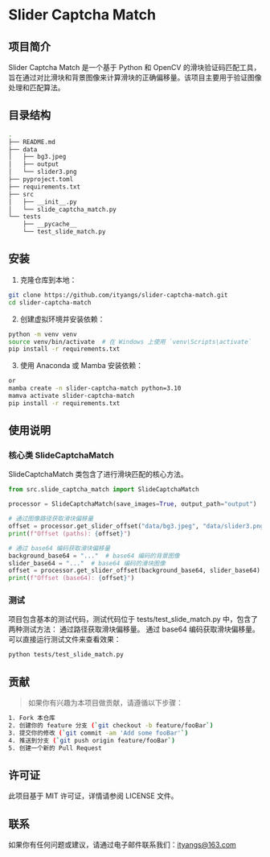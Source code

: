 # Slider Captcha Match

## 项目简介

Slider Captcha Match 是一个基于 Python 和 OpenCV 的滑块验证码匹配工具，旨在通过对比滑块和背景图像来计算滑块的正确偏移量。该项目主要用于验证图像处理和匹配算法。

## 目录结构
```bash
.
├── README.md
├── data
│   ├── bg3.jpeg
│   ├── output
│   └── slider3.png
├── pyproject.toml
├── requirements.txt
├── src
│   ├── __init__.py
│   └── slide_captcha_match.py
└── tests
    ├── __pycache__
    └── test_slide_match.py

```

## 安装

1. 克隆仓库到本地：

```bash
git clone https://github.com/ityangs/slider-captcha-match.git
cd slider-captcha-match
```

2. 创建虚拟环境并安装依赖：
```bash
python -m venv venv
source venv/bin/activate  # 在 Windows 上使用 `venv\Scripts\activate`
pip install -r requirements.txt
```

3. 使用 Anaconda 或 Mamba 安装依赖：
```bash
or
mamba create -n slider-captcha-match python=3.10
mamva activate slider-captcha-match
pip install -r requirements.txt

```

## 使用说明

### 核心类 SlideCaptchaMatch

SlideCaptchaMatch 类包含了进行滑块匹配的核心方法。

```python
from src.slide_captcha_match import SlideCaptchaMatch

processor = SlideCaptchaMatch(save_images=True, output_path="output")

# 通过图像路径获取滑块偏移量
offset = processor.get_slider_offset("data/bg3.jpeg", "data/slider3.png")
print(f"Offset (paths): {offset}")

# 通过 base64 编码获取滑块偏移量
background_base64 = "..."  # base64 编码的背景图像
slider_base64 = "..."  # base64 编码的滑块图像
offset = processor.get_slider_offset(background_base64, slider_base64)
print(f"Offset (base64): {offset}")
```


### 测试

项目包含基本的测试代码，测试代码位于 tests/test_slide_match.py 中，包含了两种测试方法：
通过路径获取滑块偏移量。
通过 base64 编码获取滑块偏移量。
可以直接运行测试文件来查看效果：

```bash
python tests/test_slide_match.py
```

## 贡献
> 如果你有兴趣为本项目做贡献，请遵循以下步骤：

```bash
1. Fork 本仓库
2. 创建你的 feature 分支 (`git checkout -b feature/fooBar`)
3. 提交你的修改 (`git commit -am 'Add some fooBar'`)
4. 推送到分支 (`git push origin feature/fooBar`)
5. 创建一个新的 Pull Request
```

## 许可证
此项目基于 MIT 许可证，详情请参阅 LICENSE 文件。

## 联系
如果你有任何问题或建议，请通过电子邮件联系我们：ityangs@163.com